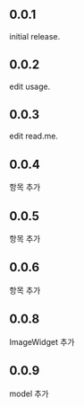 ## 0.0.1
initial release.

## 0.0.2
edit usage.

## 0.0.3
edit read.me.

## 0.0.4
항목 추가

## 0.0.5
항목 추가

## 0.0.6
항목 추가

## 0.0.8
ImageWidget 추가 

## 0.0.9
model 추가 
